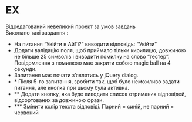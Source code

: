 # EX
Відредагований невеликий проект за умов завдань<br>
Виконано такі завдання : <p>
<ul>
  <li>На питання “Увійти в АйТі?” виводити відповідь: “Увійти”</li>
  <li>Додати валідацію поля, щоб приймало тільки кирилицю, довжиною не більше 25 символів і виводити помилку на слово “тестер”. Повідомлення з помилкою має закрити собою  magic ball на 4 секунди.</li>
  <li>Запитання має почати з’являтись у jQuery dialog.</li>
  <li>* Після 5-го запитання, зробити так, щоб було неможливо задати питання, але кнопка при цьому була активна.</li>
  <li>** Додати кнопку, яка буде виводити список отриманих відповідей, відсортованих за довжиною фрази.</li>
  <li>*** Змінити колір текста відповіді. Парний = синій, не парний = червоний</li>
</ul>


